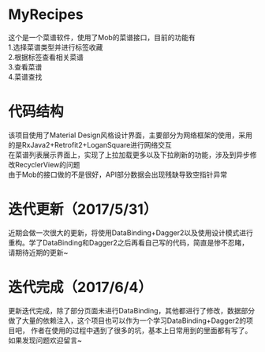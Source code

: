 # MyRecipes
这个是一个菜谱软件，使用了Mob的菜谱接口，目前的功能有  
1.选择菜谱类型并进行标签收藏  
2.根据标签查看相关菜谱  
3.查看菜谱  
4.菜谱查找  
  
# 代码结构
该项目使用了Material Design风格设计界面，主要部分为网络框架的使用，采用的是RxJava2+Retrofit2+LoganSquare进行网络交互  
在菜谱列表展示界面上，实现了上拉加载更多以及下拉刷新的功能，涉及到异步修改RecyclerView的问题  
由于Mob的接口做的不是很好，API部分数据会出现残缺导致空指针异常  
  
# 迭代更新（2017/5/31）
近期会做一次很大的更新，将使用DataBinding+Dagger2以及使用设计模式进行重构。学了DataBinding和Dagger2之后再看自己写的代码，简直是惨不忍睹，  
请期待近期的更新~

# 迭代完成（2017/6/4）
更新迭代完成，除了部分页面未进行DataBinding，其他都进行了修改，数据部分做了大量的依赖注入，这个项目也可以作为一个学习DataBinding+Dagger2的项目吧，
作者在使用的过程中遇到了很多的坑，基本上日常用到的里面都有写了。如果发现问题欢迎留言~
